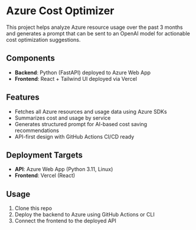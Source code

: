 # Azure Cost Optimizer

This project helps analyze Azure resource usage over the past 3 months and generates a prompt that can be sent to an OpenAI model for actionable cost optimization suggestions.

## Components

- **Backend**: Python (FastAPI) deployed to Azure Web App
- **Frontend**: React + Tailwind UI deployed via Vercel

## Features

- Fetches all Azure resources and usage data using Azure SDKs
- Summarizes cost and usage by service
- Generates structured prompt for AI-based cost saving recommendations
- API-first design with GitHub Actions CI/CD ready

## Deployment Targets

- **API**: Azure Web App (Python 3.11, Linux)
- **Frontend**: Vercel (React)

## Usage

1. Clone this repo
2. Deploy the backend to Azure using GitHub Actions or CLI
3. Connect the frontend to the deployed API

